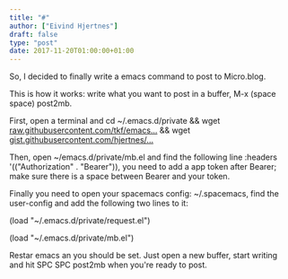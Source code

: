 ```yaml
---
title: "#"
author: ["Eivind Hjertnes"]
draft: false
type: "post"
date: 2017-11-20T01:00:00+01:00
---
```


So, I decided to finally write a emacs command to post to Micro.blog.

This is how it works: write what you want to post in a buffer, M-x
(space space) post2mb.

First, open a terminal and cd ~/.emacs.d/private && wget
[raw.githubusercontent.com/tkf/emacs...](<https://raw.githubusercontent.com/tkf/emacs-request/master/request.el>)
&& wget
[gist.githubusercontent.com/hjertnes/...](<https://gist.githubusercontent.com/hjertnes/62f1acd0b85acb66755dd87c36401a27/raw/396402ae2385ccdc0c3426860d8220a5f7a7d3aa/mb.el>)

Then, open ~/emacs.d/private/mb.el and find the following line :headers
'(("Authorization" . "Bearer")), you need to add a app token after
Bearer; make sure there is a space between Bearer and your token.

Finally you need to open your spacemacs config: ~/.spacemacs, find the
user-config and add the following two lines to it:

(load "~/.emacs.d/private/request.el")

(load "~/.emacs.d/private/mb.el")

Restar emacs an you should be set. Just open a new buffer, start writing
and hit SPC SPC post2mb when you're ready to post.
